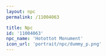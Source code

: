 ```yaml
---
layout: npc
permalink: /11004063

title: Npc
id: '11004063'
npc_name: 'Hotottot Monument'
icon_url: 'portrait/npc/dummy_p.png'
---
```


